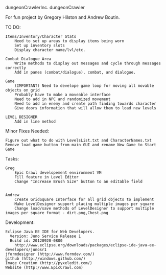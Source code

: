 dungeonCrawlerInc.
dungeonCrawler

For fun project by Gregory Hilston and Andrew Boutin. 

TO DO:
    
    Items/Inventory/Character Stats
        Need to set up areas to display items being worn
        Set up inventory slots
        Display character name/lvl/etc.
       
    Combat Dialogue Area
        Write methods to display out messages and cycle through messages correctly
        Add in panes (combat/dialogue), combat, and dialogue.
    
    Game
        (IMPORTANT) Need to develope game loop for moving all movable objects on grid
        Probably have to make a moveable interface
        Need to add in NPC and randomized movement
        Need to add in enemy and create path finding towards character
        Give doors information that will allow them to load new levels
    
    LEVEL DESIGNER
        Add in line method
    
Minor Fixes Needed:


    Figure out what to do with LevelsList.txt and CharacterNames.txt
    Remove load game button from main GUI and rename New Game to Start Game

Tasks:
    
    Greg
        Epic Crawl developement environment VM
        Fill feature in Level Editor
        Change "Increase Brush Size" button to an editable field


    Andrew
        Create GridSquare Interface for all grid objects to implement
        Make LevelDesigner support placing multiple images per square
        Change load/save methods of LevelDesigner to support multiple images per square format - dirt.png,Chest.png

Development:
  
    Eclipse Java EE IDE for Web Developers.
      Version: Juno Service Release 1
      Build id: 20120920-0800
        http://www.eclipse.org/downloads/packages/eclipse-ide-java-ee-developers/junosr1
    jformdesigner (http://www.formdev.com/)
    github (http://windows.github.com/)
    Image Creation (http://pyxeledit.com/)
    Website (http://www.EpicCrawl.com)
